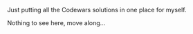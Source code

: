 Just putting all the Codewars solutions in one place for myself.

Nothing to see here, move along...
